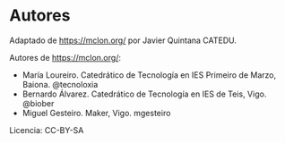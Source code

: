 # Autores

Adaptado de https://mclon.org/ por Javier Quintana CATEDU.

Autores de https://mclon.org/:

* María Loureiro. Catedrático de Tecnología en IES Primeiro de Marzo, Baiona. @tecnoloxia
* Bernardo Álvarez. Catedrático de Tecnología en IES de Teis, Vigo. @biober
* Miguel Gesteiro. Maker, Vigo. mgesteiro

Licencia: CC-BY-SA
